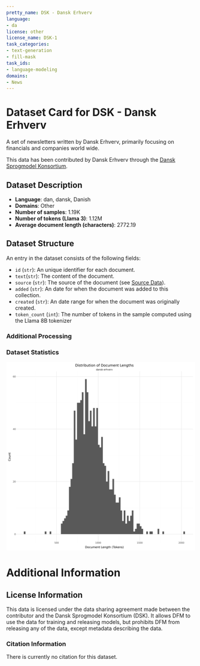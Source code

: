 ```yaml
---
pretty_name: DSK - Dansk Erhverv
language:
- da
license: other
license_name: DSK-1 
task_categories:
- text-generation
- fill-mask
task_ids:
- language-modeling
domains:
- News
---
```


# Dataset Card for DSK - Dansk Erhverv

<!-- START-SHORT DESCRIPTION -->
A set of newsletters written by Dansk Erhverv, primarily focusing on financials and companies world wide.  
<!-- END-SHORT DESCRIPTION -->

This data has been contributed by Dansk Erhverv through the [Dansk Sprogmodel Konsortium](https://alexandra.dk/dsk).


## Dataset Description

<!-- START-DESC-STATS -->
- **Language**: dan, dansk, Danish
- **Domains**: Other
- **Number of samples**: 1.19K
- **Number of tokens (Llama 3)**: 1.12M
- **Average document length (characters)**: 2772.19
<!-- END-DESC-STATS -->


## Dataset Structure
An entry in the dataset consists of the following fields:

- `id` (`str`): An unique identifier for each document.
- `text`(`str`): The content of the document.
- `source` (`str`): The source of the document (see [Source Data](#source-data)).
- `added` (`str`): An date for when the document was added to this collection.
- `created` (`str`): An date range for when the document was originally created.
- `token_count` (`int`): The number of tokens in the sample computed using the Llama 8B tokenizer


### Additional Processing


### Dataset Statistics

<!-- START-DATASET PLOTS -->
<p align="center">
<img src="./images/dist_document_length.png" width="600" style="margin-right: 10px;" />
</p>
<!-- END-DATASET PLOTS -->


# Additional Information

## License Information
This data is licensed under the data sharing agreement made between the contributor and the Dansk Sprogmodel Konsortium (DSK). 
It allows DFM to use the data for training and releasing models, but prohibits DFM from releasing any of the data, except metadata describing the data. 

### Citation Information

There is currently no citation for this dataset.
